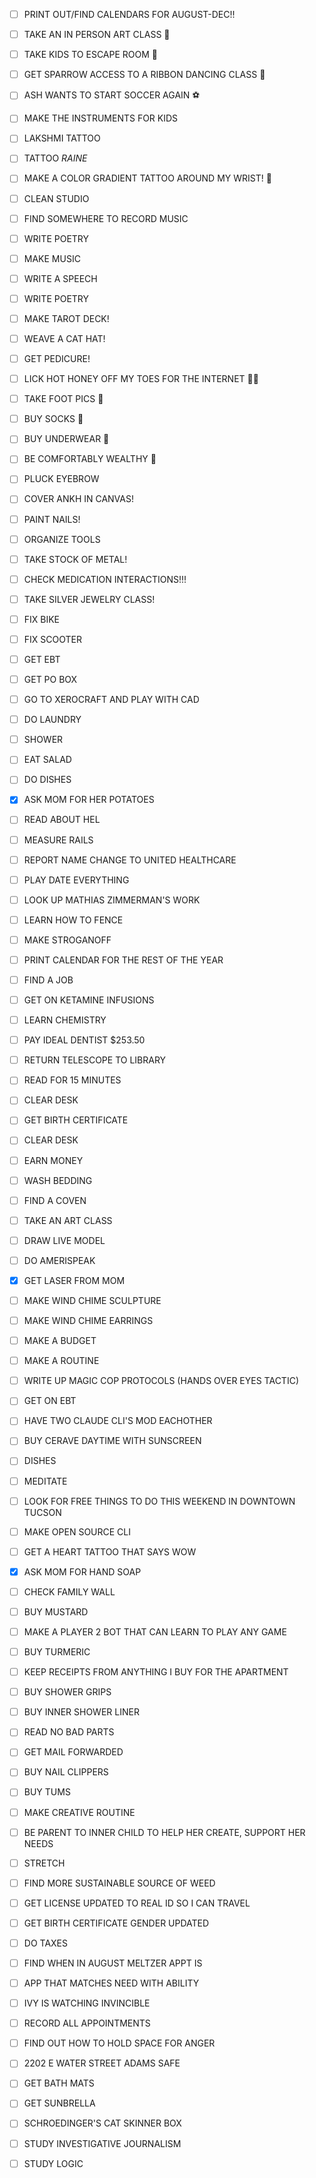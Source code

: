 
- [ ] PRINT OUT/FIND CALENDARS FOR AUGUST-DEC!!

- [ ] TAKE AN IN PERSON ART CLASS 🎨
- [ ] TAKE KIDS TO ESCAPE ROOM 🧩 
- [ ] GET SPARROW ACCESS TO A RIBBON DANCING CLASS 🎀
- [ ] ASH WANTS TO START SOCCER AGAIN ⚽
- [ ] MAKE THE INSTRUMENTS FOR KIDS 
- [ ] LAKSHMI TATTOO 
- [ ] TATTOO *RAINE*
- [ ] MAKE A COLOR GRADIENT TATTOO AROUND MY WRIST! 🌈 
- [ ] CLEAN STUDIO 
- [ ] FIND SOMEWHERE TO RECORD MUSIC 
- [ ] WRITE POETRY
- [ ] MAKE MUSIC
- [ ] WRITE A SPEECH 
- [ ] WRITE POETRY 
- [ ] MAKE TAROT DECK!
- [ ] WEAVE A CAT HAT!
- [ ] GET PEDICURE!
- [ ] LICK HOT HONEY OFF MY TOES FOR THE INTERNET 👅🍯
- [ ] TAKE FOOT PICS 👣
- [ ] BUY SOCKS 🧦
- [ ] BUY UNDERWEAR 👙
- [ ] BE COMFORTABLY WEALTHY 🤑
- [ ] PLUCK EYEBROW
- [ ] COVER ANKH IN CANVAS!
- [ ] PAINT NAILS!
- [ ] ORGANIZE TOOLS
- [ ] TAKE STOCK OF METAL!
- [ ] CHECK MEDICATION INTERACTIONS!!!
- [ ] TAKE SILVER JEWELRY CLASS!
- [ ] FIX BIKE
- [ ] FIX SCOOTER
- [ ] GET EBT
- [ ] GET PO BOX
- [ ] GO TO XEROCRAFT AND PLAY WITH CAD
- [ ] DO LAUNDRY
- [ ] SHOWER
- [ ] EAT SALAD
- [ ] DO DISHES
- [x] ASK MOM FOR HER POTATOES
- [ ] READ ABOUT HEL
- [ ] MEASURE RAILS
- [ ] REPORT NAME CHANGE TO UNITED HEALTHCARE
- [ ] PLAY DATE EVERYTHING
- [ ] LOOK UP MATHIAS ZIMMERMAN'S WORK
- [ ] LEARN HOW TO FENCE
- [ ] MAKE STROGANOFF
- [ ] PRINT CALENDAR FOR THE REST OF THE YEAR
- [ ] FIND A JOB
- [ ] GET ON KETAMINE INFUSIONS
- [ ] LEARN CHEMISTRY
- [ ] PAY IDEAL DENTIST $253.50
- [ ] RETURN TELESCOPE TO LIBRARY
- [ ] READ FOR 15 MINUTES
- [ ] CLEAR DESK
- [ ] GET BIRTH CERTIFICATE
- [ ] CLEAR DESK
- [ ] EARN MONEY
- [ ] WASH BEDDING
- [ ] FIND A COVEN
- [ ] TAKE AN ART CLASS
- [ ] DRAW LIVE MODEL
- [ ] DO AMERISPEAK
- [x] GET LASER FROM MOM
- [ ] MAKE WIND CHIME SCULPTURE
- [ ] MAKE WIND CHIME EARRINGS
- [ ] MAKE A BUDGET
- [ ] MAKE A ROUTINE
- [ ] WRITE UP MAGIC COP PROTOCOLS (HANDS OVER EYES TACTIC)
- [ ] GET ON EBT
- [ ] HAVE TWO CLAUDE CLI'S MOD EACHOTHER
- [ ] BUY CERAVE DAYTIME WITH SUNSCREEN
- [ ] DISHES
- [ ] MEDITATE
- [ ] LOOK FOR FREE THINGS TO DO THIS WEEKEND IN DOWNTOWN TUCSON
- [ ] MAKE OPEN SOURCE CLI
- [ ] GET A HEART TATTOO THAT SAYS WOW
- [x] ASK MOM FOR HAND SOAP
- [ ] CHECK FAMILY WALL
- [ ] BUY MUSTARD
- [ ] MAKE A PLAYER 2 BOT THAT CAN LEARN TO PLAY ANY GAME
- [ ] BUY TURMERIC
- [ ] KEEP RECEIPTS FROM ANYTHING I BUY FOR THE APARTMENT
- [ ] BUY SHOWER GRIPS
- [ ] BUY INNER SHOWER LINER
- [ ] READ NO BAD PARTS
- [ ] GET MAIL FORWARDED
- [ ] BUY NAIL CLIPPERS
- [ ] BUY TUMS
- [ ] MAKE CREATIVE ROUTINE
- [ ] BE PARENT TO INNER CHILD TO HELP HER CREATE, SUPPORT HER NEEDS
- [ ] STRETCH
- [ ] FIND MORE SUSTAINABLE SOURCE OF WEED
- [ ] GET LICENSE UPDATED TO REAL ID SO I CAN TRAVEL
- [ ] GET BIRTH CERTIFICATE GENDER UPDATED
- [ ] DO TAXES
- [ ] FIND WHEN IN AUGUST MELTZER APPT IS
- [ ] APP THAT MATCHES NEED WITH ABILITY
- [ ] IVY IS WATCHING INVINCIBLE
- [ ] RECORD ALL APPOINTMENTS
- [ ] FIND OUT HOW TO HOLD SPACE FOR ANGER
- [ ] 2202 E WATER STREET ADAMS SAFE
- [ ] GET BATH MATS
- [ ] GET SUNBRELLA
- [ ] SCHROEDINGER'S CAT SKINNER BOX
- [ ] STUDY INVESTIGATIVE JOURNALISM
- [ ] STUDY LOGIC